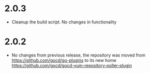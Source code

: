 # 2.0.3

- Cleanup the build script. No changes in functionality

# 2.0.2

- No changes from previous release, the repository was moved from https://github.com/gocd/go-plugins to its new home https://github.com/gocd/gocd-yum-repository-poller-plugin
